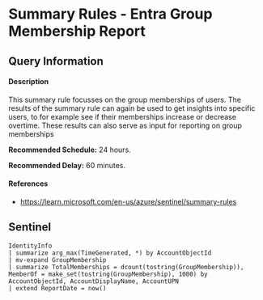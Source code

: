 # Summary Rules - Entra Group Membership Report

## Query Information

#### Description
This summary rule focusses on the group memberships of users. The results of the summary rule can again be used to get insights into specific users, to for example see if their memberships increase or decrease overtime. These results can also serve as input for reporting on group memberships

**Recommended Schedule:** 24 hours.

**Recommended Delay:** 60 minutes.
#### References
- https://learn.microsoft.com/en-us/azure/sentinel/summary-rules

## Sentinel
```KQL
IdentityInfo
| summarize arg_max(TimeGenerated, *) by AccountObjectId
| mv-expand GroupMembership
| summarize TotalMemberships = dcount(tostring(GroupMembership)), MemberOf = make_set(tostring(GroupMembership), 1000) by AccountObjectId, AccountDisplayName, AccountUPN
| extend ReportDate = now()
```